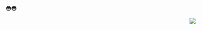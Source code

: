
#### 😳😳

<img align="right" src="https://github-readme-stats.vercel.app/api?username=xiaojiangclassmate&show_icons=true&icon_color=2196f3&title_color=2196f3" />
